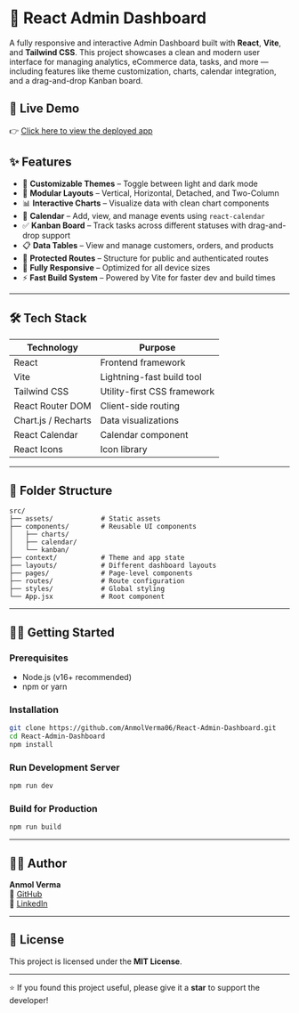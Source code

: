 # 🚀 React Admin Dashboard

A fully responsive and interactive Admin Dashboard built with **React**, **Vite**, and **Tailwind CSS**. This project showcases a clean and modern user interface for managing analytics, eCommerce data, tasks, and more — including features like theme customization, charts, calendar integration, and a drag-and-drop Kanban board.

## 🔗 Live Demo

👉 [Click here to view the deployed app](https://anmolverma06-react-admin-dashboard.vercel.app)

## ✨ Features

- 🎨 **Customizable Themes** – Toggle between light and dark mode
- 🧱 **Modular Layouts** – Vertical, Horizontal, Detached, and Two-Column
- 📊 **Interactive Charts** – Visualize data with clean chart components
- 📅 **Calendar** – Add, view, and manage events using `react-calendar`
- ✅ **Kanban Board** – Track tasks across different statuses with drag-and-drop support
- 📋 **Data Tables** – View and manage customers, orders, and products
- 🔐 **Protected Routes** – Structure for public and authenticated routes
- 📱 **Fully Responsive** – Optimized for all device sizes
- ⚡ **Fast Build System** – Powered by Vite for faster dev and build times

---

## 🛠️ Tech Stack

| Technology      | Purpose                             |
|------------------|--------------------------------------|
| React            | Frontend framework                  |
| Vite             | Lightning-fast build tool           |
| Tailwind CSS     | Utility-first CSS framework         |
| React Router DOM | Client-side routing                 |
| Chart.js / Recharts | Data visualizations             |
| React Calendar   | Calendar component                  |
| React Icons      | Icon library                        |

---

## 📁 Folder Structure

```
src/
├── assets/            # Static assets
├── components/        # Reusable UI components
│   ├── charts/
│   ├── calendar/
│   └── kanban/
├── context/           # Theme and app state
├── layouts/           # Different dashboard layouts
├── pages/             # Page-level components
├── routes/            # Route configuration
├── styles/            # Global styling
└── App.jsx            # Root component
```

---

## 🧑‍💻 Getting Started

### Prerequisites

- Node.js (v16+ recommended)
- npm or yarn

### Installation

```bash
git clone https://github.com/AnmolVerma06/React-Admin-Dashboard.git
cd React-Admin-Dashboard
npm install
```

### Run Development Server

```bash
npm run dev
```

### Build for Production

```bash
npm run build
```

---


## 👨‍💻 Author

**Anmol Verma**  
🔗 [GitHub](https://github.com/AnmolVerma06)  
🔗 [LinkedIn](https://www.linkedin.com/in/anmol-verma06)

---

## 📄 License

This project is licensed under the **MIT License**.

---

⭐ If you found this project useful, please give it a **star** to support the developer!
